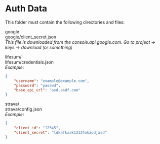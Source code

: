 # Auth Data

This folder must contain the following directories and files:

google  
google/client_secret.json  
_This file is downloaded from the console.api.google.com. Go to project -> keys -> download (or something)_  

lifesum/  
lifesum/credentials.json  
*Example:*  
```json
{
    "username": "example@example.com",
    "password": "passwd",
    "base_api_url": "asd.asdf.com"
}
```

strava/  
strava/config.json  
*Example:*  
```json
{
    "client_id": "12345",
    "client_secret": "ldkafkaak13124okaodjasd"
}
```
